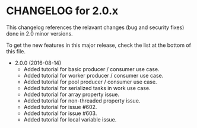 CHANGELOG for 2.0.x
=====================

This changelog references the relavant changes (bug and security fixes) done in
2.0 minor versions.

To get the new features in this major release, check the list at the bottom of
this file.

* 2.0.0 (2016-08-14)
    * Added tutorial for basic producer / consumer use case.
    * Added tutorial for worker producer / consumer use case.
    * Added tutorial for pool producer / consumer use case.
    * Added tutorial for serialized tasks in work use case.
    * Added tutorial for array property issue. 
    * Added tutorial for non-threaded property issue.
    * Added tutorial for issue #602.
    * Added tutorial for issue #603.
    * Added tutorial for local variable issue.
